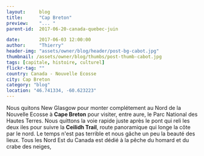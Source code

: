 ```yaml
---
layout:     blog
title:      "Cap Breton"
preview:    "... "
parent-id:  2017-06-20-canada-quebec-juin

date:       2017-06-03 12:00:00
author:     "Thierry"
header-img: "assets/owner/blog/header/post-bg-cabot.jpg"
thumbnail: /assets/owner/blog/thumbs/post-thumb-cabot.jpg
tags: [capitale, histoire, culturel]
flickr-tag: ""
country: Canada - Nouvelle Ecosse
city: Cap Breton
category: "blog"
location: "46.741334, -60.623223"
---
```


Nous quitons New Glasgow pour monter complétement au Nord de la Nouvelle Ecosse à **Cape Breton** pour visiter, entre aure, le Parc National des Hautes Terres. Nous quittons la voie rapide juste après le pont qui reli les deux iles pour suivre la **Ceilidh Trail**, route panoramique qui longe la côte par le nord. Le temps n'est pas terrible et nous gâche un peu la beauté des lieux. Tous les Nord Est du Canada est dédié à la pêche du homard et du crabe des neiges, 